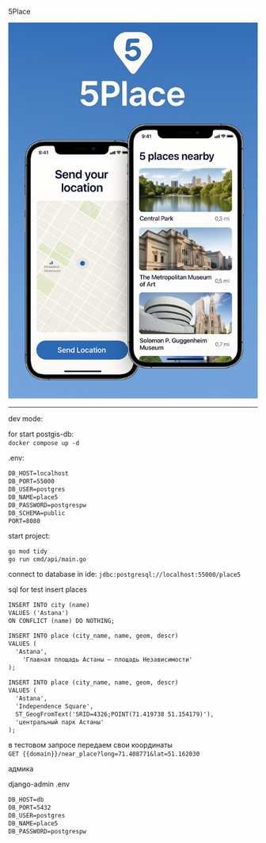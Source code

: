 5Place

![](banner.png)

***

dev mode: 

for start postgis-db:  
```docker compose up -d```

.env:  
```
DB_HOST=localhost
DB_PORT=55000
DB_USER=postgres
DB_NAME=place5
DB_PASSWORD=postgrespw
DB_SCHEMA=public
PORT=8080
```

start project:  
```
go mod tidy
go run cmd/api/main.go
```

connect to database in ide: 
```jdbc:postgresql://localhost:55000/place5```

sql for test insert places
```
INSERT INTO city (name)
VALUES ('Astana')
ON CONFLICT (name) DO NOTHING;
```
```
INSERT INTO place (city_name, name, geom, descr)
VALUES (
  'Astana',
    'Главная площадь Астаны — площадь Независимости'
);
```

```
INSERT INTO place (city_name, name, geom, descr)
VALUES (
  'Astana',
  'Independence Square',
  ST_GeogFromText('SRID=4326;POINT(71.419738 51.154179)'),
  'центральный парк Астаны'
);
```

в тестовом запросе передаем свои координаты  
```GET {{domain}}/near_place?long=71.408771&lat=51.162030```


адмика

django-admin .env
```
DB_HOST=db
DB_PORT=5432
DB_USER=postgres
DB_NAME=place5
DB_PASSWORD=postgrespw
```